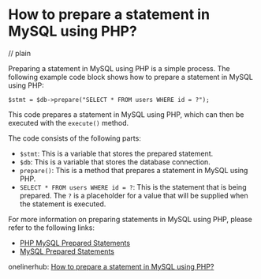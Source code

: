 # How to prepare a statement in MySQL using PHP?
// plain

Preparing a statement in MySQL using PHP is a simple process. The following example code block shows how to prepare a statement in MySQL using PHP:
```
$stmt = $db->prepare("SELECT * FROM users WHERE id = ?");
```
This code prepares a statement in MySQL using PHP, which can then be executed with the `execute()` method.

The code consists of the following parts:
- `$stmt`: This is a variable that stores the prepared statement.
- `$db`: This is a variable that stores the database connection.
- `prepare()`: This is a method that prepares a statement in MySQL using PHP.
- `SELECT * FROM users WHERE id = ?`: This is the statement that is being prepared. The `?` is a placeholder for a value that will be supplied when the statement is executed.

For more information on preparing statements in MySQL using PHP, please refer to the following links:
- [PHP MySQL Prepared Statements](https://www.w3schools.com/php/php_mysql_prepared_statements.asp)
- [MySQL Prepared Statements](https://dev.mysql.com/doc/refman/8.0/en/sql-syntax-prepared-statements.html)

onelinerhub: [How to prepare a statement in MySQL using PHP?](https://onelinerhub.com/php-mysql/how-to-prepare-a-statement-in-mysql-using-php)